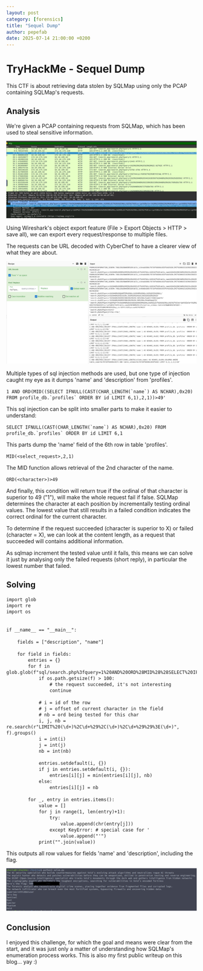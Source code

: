 ```yaml
---
layout: post
category: [forensics]
title: "Sequel Dump"
author: pepefab
date: 2025-07-14 21:00:00 +0200
---
```


# TryHackMe - Sequel Dump

This CTF is about retrieving data stolen by SQLMap using only the PCAP containing SQLMap's requests.

## Analysis

We're given a PCAP containing requests from SQLMap, which has been used to steal sensitive information.

<a href="/assets/img/thm/sequeldump/wireshark.png" data-lity class="sx-center">
    <img src="/assets/img/thm/sequeldump/wireshark.png"/>
</a>

Using Wireshark's object export feature (File > Export Objects > HTTP > save all), we can export every request/response to multiple files.

The requests can be URL decoded with CyberChef to have a clearer view of what they are about.

<a href="/assets/img/thm/sequeldump/cyberchef.png" data-lity class="sx-center">
    <img src="/assets/img/thm/sequeldump/cyberchef.png"/>
</a>

Multiple types of sql injection methods are used, but one type of injection caught my eye as it dumps 'name' and 'description' from 'profiles'.

```
1 AND ORD(MID((SELECT IFNULL(CAST(CHAR_LENGTH(`name`) AS NCHAR),0x20) FROM profile_db.`profiles` ORDER BY id LIMIT 6,1),2,1))>49'
```

This sql injection can be split into smaller parts to make it easier to understand:

```
SELECT IFNULL(CAST(CHAR_LENGTH(`name`) AS NCHAR),0x20) FROM profile_db.`profiles` ORDER BY id LIMIT 6,1
```

This parts dump the 'name' field of the 6th row in table 'profiles'.

```
MID(<select_request>,2,1)
```

The MID function allows retrieval of the 2nd character of the name.

```
ORD(<character>)>49
```

And finally, this condition will return true if the ordinal of that character is superior to 49 ("1"), will make the whole request fail if false. SQLMap determines the character at each position by incrementally testing ordinal values. The lowest value that still results in a failed condition indicates the correct ordinal for the current character. 

To determine if the request succeeded (character is superior to X) or failed (character = X), we can look at the content length, as a request that succeeded will contains additional information. 

As sqlmap increment the tested value until it fails, this means we can solve it just by analysing only the failed requests (short reply), in particular the lowest number that failed.

## Solving

```
import glob
import re
import os


if __name__ == "__main__":

    fields = ["description", "name"]

    for field in fields:
        entries = {}
        for f in glob.glob(f"sql/search.php%3fquery=1%20AND%20ORD%28MID%28%28SELECT%20IFNULL%28CAST%28%60{field}%60%20AS%20NCHAR%29%2C0x20%29%20FROM%20profile_db.%60profiles%60%20ORDER%20BY%20id%20LIMIT*"):
            if os.path.getsize(f) > 100:
                # the request succeeded, it's not interesting
                continue

            # i = id of the row
            # j = offset of current character in the field
            # nb = ord being tested for this char
            i, j, nb = re.search(r"LIMIT%20(\d+)%2C\d+%29%2C(\d+)%2C\d+%29%29%3E(\d+)", f).groups()
            i = int(i)
            j = int(j)
            nb = int(nb)

            entries.setdefault(i, {})
            if j in entries.setdefault(i, {}):
                entries[i][j] = min(entries[i][j], nb)
            else:
                entries[i][j] = nb

        for _, entry in entries.items():
            value = []
            for j in range(1, len(entry)+1):
                try:
                    value.append(chr(entry[j]))
                except KeyError: # special case for '
                    value.append("'")
            print("".join(value))
```

This outputs all row values for fields 'name' and 'description', including the flag.

<a href="/assets/img/thm/sequeldump/solved.png" data-lity class="sx-center">
    <img src="/assets/img/thm/sequeldump/solved.png"/>
</a>

## Conclusion

I enjoyed this challenge, for which the goal and means were clear from the start, and it was just only a matter of understanding how SQLMap's enumeration process works. This is also my first public writeup on this blog... yay :)
